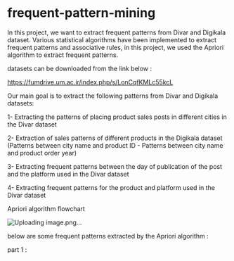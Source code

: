 # frequent-pattern-mining
In this project, we want to extract frequent patterns from Divar and Digikala dataset.
Various statistical algorithms have been implemented to extract frequent patterns and associative rules, in this project, we used the Apriori algorithm to extract frequent patterns.

datasets can be downloaded from the link below :

https://fumdrive.um.ac.ir/index.php/s/LonCqfKMLc55kcL

Our main goal is to extract the following patterns from Divar and Digikala datasets:

1- Extracting the patterns of placing product sales posts in different cities in the Divar dataset

2- Extraction of sales patterns of different products in the Digikala dataset (Patterns between city name and product ID - Patterns between city name and product order year)

3- Extracting frequent patterns between the day of publication of the post and the platform used in the Divar dataset

4- Extracting frequent patterns for the product and platform used in the Divar dataset

Apriori algorithm flowchart

![Uploading image.png…]()

below are some frequent patterns extracted by the Apriori algorithm :

part 1 :



